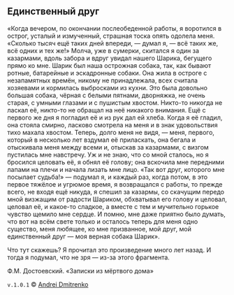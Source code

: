 ## Единственный друг

&laquo;Когда вечером, по окончании послеобеденной работы, я воротился в острог, усталый и измученный, страшная тоска опять одолела меня. &laquo;Сколько тысяч ещё таких дней впереди, &mdash; думал я, &mdash; всё таких же, всё одних и тех же!&raquo; Молча, уже в сумерки, скитался я один за казармами, вдоль забора и вдруг увидал нашего Шарика, бегущего прямо ко мне. Шарик был наша острожная собака, так, как бывают ротные, батарейные и эскадронные собаки. Она жила в остроге с незапамятных времён, никому не принадлежала, всех считала хозяевами и кормилась выбросками из кухни. Это была довольно большая собака, чёрная с белыми пятнами, дворняжка, не очень старая, с умными глазами и с пушистым хвостом. Никто-то никогда не ласкал её, никто-то не обращал на неё никакого внимания. Ещё с первого же дня я погладил её и из рук дал ей хлеба. Когда я её гладил, она стояла смирно, ласково смотрела на меня и в знак удовольствия тихо махала хвостом. Теперь, долго меня не видя, &mdash; меня, первого, который в несколько лет вздумал её приласкать, она бегала и отыскивала меня между всеми и, отыскав за казармами, с визгом пустилась мне навстречу. Уж и не знаю, что со мной сталось, но я бросился целовать её, я обнял её голову; она вскочила мне передними лапами на плечи и начала лизать мне лицо. &laquo;Так вот друг, которого мне посылает судьба!&raquo; &mdash; подумал я, и каждый раз, когда потом, в это первое тяжёлое и угрюмое время, я возвращался с работы, то прежде всего, не входя ещё никуда, я спешил за казармы, со скачущим передо мной визжащим от радости Шариком, обхватывал его голову и целовал, целовал её, и какое-то сладкое, а вместе с тем и мучительно горькое чувство щемило мне сердце. И помню, мне даже приятно было думать, что вот на всём свете только и осталось теперь для меня одно существо, меня любящее, ко мне призванное, мой друг, мой единственный друг &mdash; моя верная собака Шарик&raquo;.

Что тут скажешь?
Я прочитал это произведение много лет назад. И тогда я подумал, что не зря &mdash; из-за этого фрагмента.

Ф.М. Достоевский. &laquo;Записки из мёртвого дома&raquo;

`v.1.0.1` &copy; [Andrei Dmitrenko](https://github.com/finelit/blog)
